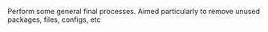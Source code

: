 Perform some general final processes. Aimed particularly to remove unused packages,
files, configs, etc